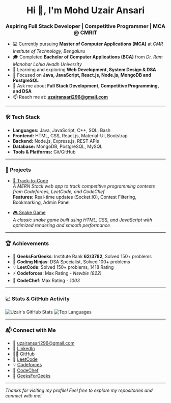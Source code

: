 <h1 align="center">Hi 👋, I'm Mohd Uzair Ansari</h1>
<h3 align="center">Aspiring Full Stack Developer | Competitive Programmer | MCA @ CMRIT</h3>

- 💻 Currently pursuing **Master of Computer Applications (MCA)** at *CMR Institute of Technology, Bengaluru*
- 🎓 Completed **Bachelor of Computer Applications (BCA)** from *Dr. Ram Manohar Lohia Avadh University*
- 🌱 Learning and exploring **Web Development, System Design & DSA**
- 🧠 Focused on **Java, JavaScript, React.js, Node.js, MongoDB and PostgreSQL**
- 💬 Ask me about **Full Stack Development, Competitive Programming, and DSA**
- 📫 Reach me at: **uzairansari296@gmail.com**

---

### 🛠️ Tech Stack

- **Languages:** Java, JavaScript, C++, SQL, Bash
- **Frontend:** HTML, CSS, React.js, Material-UI, Bootstrap
- **Backend:** Node.js, Express.js, REST APIs
- **Database:** MongoDB, PostgreSQL, MySQL
- **Tools & Platforms:** Git/GitHub

---

### 🚀 Projects

- [🚀 Track-to-Code](https://github.com/uzairansari296/contest-tracker-app.git)  
  _A MERN Stack web app to track competitive programming contests from Codeforces, LeetCode, and CodeChef_  
  **Features:** Real-time updates (Socket.IO), Contest Filtering, Bookmarking, Admin Panel

- [🎮 Snake Game](https://uzairansari296.github.io/SnakeGame/)  
  _A classic snake game built using HTML, CSS, and JavaScript with optimized rendering and smooth performance_

---

### 🏆 Achievements

- 🥉 **GeeksForGeeks**: Institute Rank **62/3782**, Solved 150+ problems  
- 🧠 **Coding Ninjas**: DSA Specialist, Solved 100+ problems  
- 💡 **LeetCode**: Solved 150+ problems, 1418 Rating  
- ⚡ **Codeforces**: Max Rating - *Newbie (822)*  
- 🎯 **CodeChef**: Max Rating - *1003*

---

### 📈 Stats & GitHub Activity

![Uzair's GitHub Stats](https://github-readme-stats.vercel.app/api?username=uzairansari296&show_icons=true&theme=tokyonight)
![Top Languages](https://github-readme-stats.vercel.app/api/top-langs/?username=uzairansari296&layout=compact&theme=tokyonight)

---

### 📬 Connect with Me

- 📧 [uzairansari296@gmail.com](mailto:uzairansari296@gmail.com)
- 💼 [LinkedIn](https://www.linkedin.com/in/muhammad-uzair-ansari-532686243/)
- 🧑‍💻 [GitHub](https://github.com/uzairansari296)
- 🎯 [LeetCode](https://leetcode.com/u/uzairansari296/)
- 💡 [Codeforces](https://codeforces.com/profile/uzairansari296)
- 🍴 [CodeChef](https://www.codechef.com/users/uzairansari296)
- 🧩 [GeeksForGeeks](https://www.geeksforgeeks.org/user/uzairans6ry1/)

---

_Thanks for visiting my profile! Feel free to explore my repositories and connect with me!_
